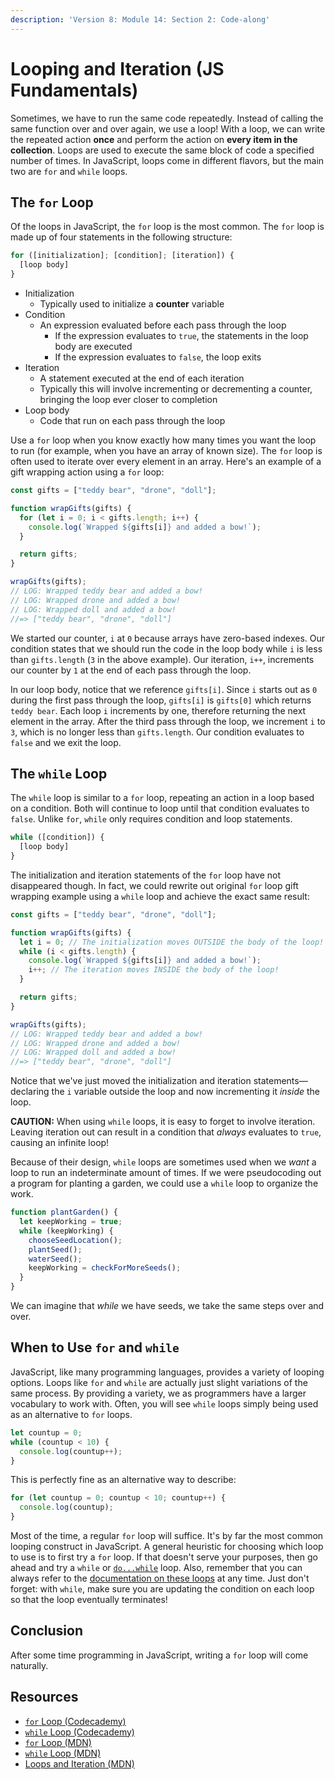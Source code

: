 ```yaml
---
description: 'Version 8: Module 14: Section 2: Code-along'
---
```


# Looping and Iteration \(JS Fundamentals\)

Sometimes, we have to run the same code repeatedly. Instead of calling the same function over and over again, we use a loop! With a loop, we can write the repeated action **once** and perform the action on **every item in the collection**. Loops are used to execute the same block of code a specified number of times. In JavaScript, loops come in different flavors, but the main two are `for` and `while` loops.

## The `for` Loop

Of the loops in JavaScript, the `for` loop is the most common. The `for` loop is made up of four statements in the following structure:

```javascript
for ([initialization]; [condition]; [iteration]) {
  [loop body]
}
```

* Initialization
  * Typically used to initialize a **counter** variable
* Condition
  * An expression evaluated before each pass through the loop
    * If the expression evaluates to `true`, the statements in the loop body are executed
    * If the expression evaluates to `false`, the loop exits
* Iteration
  * A statement executed at the end of each iteration
  * Typically this will involve incrementing or decrementing a counter, bringing the loop ever closer to completion
* Loop body
  * Code that run on each pass through the loop

Use a `for` loop when you know exactly how many times you want the loop to run \(for example, when you have an array of known size\). The `for` loop is often used to iterate over every element in an array. Here's an example of a gift wrapping action using a `for` loop:

```javascript
const gifts = ["teddy bear", "drone", "doll"];

function wrapGifts(gifts) {
  for (let i = 0; i < gifts.length; i++) {
    console.log(`Wrapped ${gifts[i]} and added a bow!`);
  }

  return gifts;
}

wrapGifts(gifts);
// LOG: Wrapped teddy bear and added a bow!
// LOG: Wrapped drone and added a bow!
// LOG: Wrapped doll and added a bow!
//=> ["teddy bear", "drone", "doll"]
```

We started our counter, `i` at `0` because arrays have zero-based indexes. Our condition states that we should run the code in the loop body while `i` is less than `gifts.length` \(`3` in the above example\). Our iteration, `i++`, increments our counter by `1` at the end of each pass through the loop.

In our loop body, notice that we reference `gifts[i]`. Since `i` starts out as `0` during the first pass through the loop, `gifts[i]` is `gifts[0]` which returns `teddy bear`. Each loop `i` increments by one, therefore returning the next element in the array. After the third pass through the loop, we increment `i` to `3`, which is no longer less than `gifts.length`. Our condition evaluates to `false` and we exit the loop.

## The `while` Loop

The `while` loop is similar to a `for` loop, repeating an action in a loop based on a condition. Both will continue to loop until that condition evaluates to `false`. Unlike `for`, `while` only requires condition and loop statements.

```javascript
while ([condition]) {
  [loop body]
}
```

The initialization and iteration statements of the `for` loop have not disappeared though. In fact, we could rewrite out original `for` loop gift wrapping example using a `while` loop and achieve the exact same result:

```javascript
const gifts = ["teddy bear", "drone", "doll"];

function wrapGifts(gifts) {
  let i = 0; // The initialization moves OUTSIDE the body of the loop!
  while (i < gifts.length) {
    console.log(`Wrapped ${gifts[i]} and added a bow!`);
    i++; // The iteration moves INSIDE the body of the loop!
  }

  return gifts;
}

wrapGifts(gifts);
// LOG: Wrapped teddy bear and added a bow!
// LOG: Wrapped drone and added a bow!
// LOG: Wrapped doll and added a bow!
//=> ["teddy bear", "drone", "doll"]
```

Notice that we've just moved the initialization and iteration statements—declaring the `i` variable outside the loop and now incrementing it _inside_ the loop.

**CAUTION:** When using `while` loops, it is easy to forget to involve iteration. Leaving iteration out can result in a condition that _always_ evaluates to `true`, causing an infinite loop!

Because of their design, `while` loops are sometimes used when we _want_ a loop to run an indeterminate amount of times. If we were pseudocoding out a program for planting a garden, we could use a `while` loop to organize the work.

```javascript
function plantGarden() {
  let keepWorking = true;
  while (keepWorking) {
    chooseSeedLocation();
    plantSeed();
    waterSeed();
    keepWorking = checkForMoreSeeds();
  }
}
```

We can imagine that _while_ we have seeds, we take the same steps over and over.

## When to Use `for` and `while`

JavaScript, like many programming languages, provides a variety of looping options. Loops like `for` and `while` are actually just slight variations of the same process. By providing a variety, we as programmers have a larger vocabulary to work with. Often, you will see `while` loops simply being used as an alternative to `for` loops.

```javascript
let countup = 0;
while (countup < 10) {
  console.log(countup++);
}
```

This is perfectly fine as an alternative way to describe:

```javascript
for (let countup = 0; countup < 10; countup++) {
  console.log(countup);
}
```

Most of the time, a regular `for` loop will suffice. It's by far the most common looping construct in JavaScript. A general heuristic for choosing which loop to use is to first try a `for` loop. If that doesn't serve your purposes, then go ahead and try a `while` or [`do...while`](https://developer.mozilla.org/en-US/docs/Web/JavaScript/Guide/Loops_and_iteration#do...while_statement) loop. Also, remember that you can always refer to the [documentation on these loops](https://developer.mozilla.org/en-US/docs/Web/JavaScript/Guide/Loops_and_iteration) at any time. Just don't forget: with `while`, make sure you are updating the condition on each loop so that the loop eventually terminates!

## Conclusion

After some time programming in JavaScript, writing a `for` loop will come naturally.

## Resources

* [`for` Loop \(Codecademy\)](http://www.codecademy.com/glossary/javascript/loops#for-loops)
* [`while` Loop \(Codecademy\)](http://www.codecademy.com/glossary/javascript/loops#while-loops)
* [`for` Loop \(MDN\)](https://developer.mozilla.org/en-US/docs/Web/JavaScript/Reference/Statements/for)
* [`while` Loop \(MDN\)](https://developer.mozilla.org/en-US/docs/Web/JavaScript/Reference/Statements/while)
* [Loops and Iteration \(MDN\)](https://developer.mozilla.org/en-US/docs/Web/JavaScript/Guide/Loops_and_iteration)


